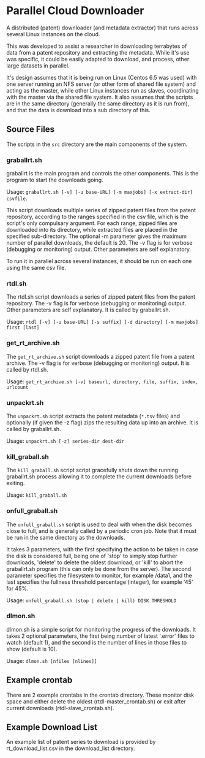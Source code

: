 # Parallel Cloud Downloader

A distributed (patent) downloader (and metadata extractor) that runs across several Linux instances on the cloud.

This was developed to assist a researcher in downloading terrabytes of data from a patent repository and extracting the metadata.
While it's use was specific, it could be easily adapted to download, and process, other large datasets in parallel.

It's design assumes that it is being run on Linux (Centos 6.5 was used) with one server running an NFS server
(or other form of shared file system) and acting as the master, while other Linux instances run as slaves,
coordinating with the master via the shared file system. It also assumes that the scripts are in the same
directory (generally the same directory as it is run from), and that the data is download into a
sub directory of this.

## Source Files

The scripts in the `src` directory are the main components of the system.

### graballrt.sh

graballrt is the main program and controls the other components. This is the program to
start the downloads going.

Usage: `graballrt.sh [-v] [-u base-URL] [-m maxjobs] [-x extract-dir] csvfile`.

This script downloads multiple series of zipped patent files from the patent repository,
according to the ranges specified in the csv file, which is the script's only compulsary argument.
For each range, zipped files are downloaded into its directory, while extracted files are
placed in the specified sub-directory.
The optional -m parameter gives the maximum number of parallel downloads, the default is 20.
The -v flag is for verbose (debugging or monitoring) output. Other parameters are self
explanatory.

To run it in parallel across several instances, it should be run on each one using the same
csv file.

### rtdl.sh

The rtdl.sh script downloads a series of zipped patent files from the patent repository.
The -v flag is for verbose (debugging or monitoring) output. Other parameters are self
explanatory.
It is called by graballrt.sh.
 
Usage: `rtdl [-v] [-u base-URL] [-s suffix] [-d directory] [-m maxjobs] first [last]`

### get_rt_archive.sh

The `get_rt_archive.sh` script downloads a zipped patent file from a patent archive.
The -v flag is for verbose (debugging or monitoring) output.
It is called by rtdl.sh.

Usage: `get_rt_archive.sh [-v] baseurl, directory, file, suffix, index, urlcount`

### unpackrt.sh

The `unpackrt.sh` script extracts the patent metadata (`*.tsv` files) and optionally
(if given the -z flag) zips the resulting data up into an archive.
It is called by graballrt.sh.

Usage: `unpackrt.sh [-z] series-dir dest-dir`

### kill_graball.sh

The `kill_graball.sh` script script gracefully shuts down the running graballrt.sh process
allowing it to complete the current downloads before exiting.

Usage: `kill_graball.sh`

### onfull_graball.sh

The `onfull_graball.sh` script is used to deal with when the disk becomes close to full,
and is generally called by a periodic cron job. Note that it must be run in the same directory
as the downloads.

It takes 3 parameters, with the first specifying the action to be taken in case the disk
is considered full, being one of 'stop' to simply stop further downloads, 'delete' to delete the
oldest download, or 'kill' to abort the graballrt.sh program (this can only be done from the
server). The second parameter specifies the filesystem to monitor, for example /data1,
and the last specifies the fullness threshold percentage (integer), for example '45' for 45%.

Usage: `onfull_graball.sh (stop | delete | kill) DISK THRESHOLD`

### dlmon.sh

dlmon.sh is a simple script for monitoring the progress of the downloads.
It takes 2 optional parameters, the first being number of latest '.error' files
to watch (default 1), and the second is the number of lines in those files to
show (default is 10).

Usage: `dlmon.sh [nfiles [nlines]]`


## Example crontab

There are 2 example crontabs in the crontab directory. These monitor disk space and either
delete the oldest (rtdl-master_crontab.sh) or exit after current downloads (rtdl-slave_crontab.sh).

## Example Download List

An example list of patent series to download is provided by rt_download_list.csv in the download_list directory.


